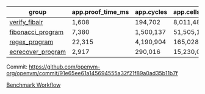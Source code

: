 | group | app.proof_time_ms | app.cycles | app.cells_used | leaf.proof_time_ms | leaf.cycles | leaf.cells_used |
| -- | -- | -- | -- | -- | -- | -- |
| [verify_fibair](https://github.com/openvm-org/openvm/blob/benchmark-results/benchmarks/verify_fibair-91e65ee61a145694555a32f21f89a0ad35b11b7f.md) | 1,608 |  194,702 |  8,011,482 |- | - | - |
| [fibonacci_program](https://github.com/openvm-org/openvm/blob/benchmark-results/benchmarks/fibonacci-91e65ee61a145694555a32f21f89a0ad35b11b7f.md) | 7,380 |  1,500,137 |  51,505,102 | 18,209 |  3,169,605 |  128,827,576 |
| [regex_program](https://github.com/openvm-org/openvm/blob/benchmark-results/benchmarks/regex-91e65ee61a145694555a32f21f89a0ad35b11b7f.md) | 22,315 |  4,190,904 |  165,028,173 | 35,718 |  6,524,393 |  291,304,535 |
| [ecrecover_program](https://github.com/openvm-org/openvm/blob/benchmark-results/benchmarks/ecrecover-91e65ee61a145694555a32f21f89a0ad35b11b7f.md) | 2,917 |  290,016 |  15,230,037 | 48,508 |  9,777,054 |  445,619,418 |


Commit: https://github.com/openvm-org/openvm/commit/91e65ee61a145694555a32f21f89a0ad35b11b7f

[Benchmark Workflow](https://github.com/openvm-org/openvm/actions/runs/12589798529)
